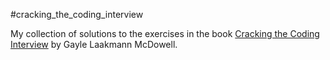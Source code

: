 #cracking_the_coding_interview

My collection of solutions to the exercises in the book [Cracking the Coding Interview](http://www.amazon.com/Cracking-Coding-Interview-Programming-Questions/dp/098478280X) by Gayle Laakmann McDowell.
